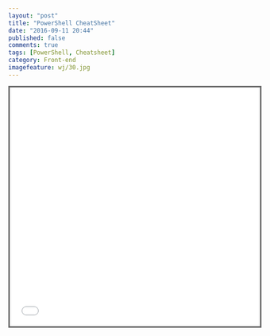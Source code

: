 ```yaml
---
layout: "post"
title: "PowerShell CheatSheet"
date: "2016-09-11 20:44"
published: false
comments: true
tags: [PowerShell, Cheatsheet]
category: Front-end
imagefeature: wj/30.jpg
---
```




<center><iframe src="{{site.url}}/share/PDFs/PowerShell-CheatSheet.pdf" width="960" height="480" frameborder="0" marginwidth="0" marginheight="0" scrolling="no" style="border:3px solid #666; margin-bottom:5px; max-width: 100%;" allowfullscreen> </iframe></center>
